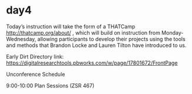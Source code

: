 # day4
Today’s instruction will take the form of a THATCamp <a> http://thatcamp.org/about/ </a>, which will build on instruction from Monday-Wednesday, allowing participants to develop their projects using the tools and methods that Brandon Locke and Lauren Tilton have introduced to us.

Early Dirt Directory link: https://digitalresearchtools.pbworks.com/w/page/17801672/FrontPage

Unconference Schedule

9:00-10:00 Plan Sessions (ZSR 467)

